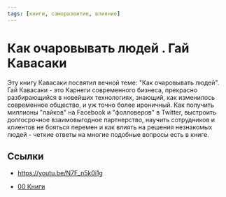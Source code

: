 ```yaml
---
tags: [книги, саморазвитие, влияние]
---
```

# Как очаровывать людей . Гай Кавасаки

Эту книгу Кавасаки посвятил вечной теме: "Как очаровывать людей". Гай Кавасаки - это Карнеги современного бизнеса, прекрасно разбирающийся в новейших технологиях, знающий, как изменилось современное общество, и уж точно более ироничный. Как получить миллионы "лайков" на Facebook и "фолловеров" в Twitter, выстроить долгосрочное взаимовыгодное партнерство, научить сотрудников и клиентов не бояться перемен и как влиять на решения незнакомых людей - четкие ответы на многие подобные вопросы есть в книге.

## Ссылки

* https://youtu.be/N7F_n5k0i1g

* [00 Книги](00%20%D0%9A%D0%BD%D0%B8%D0%B3%D0%B8.md)